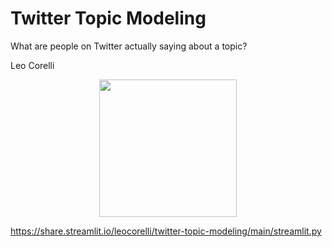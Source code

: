 # Twitter Topic Modeling

What are people on Twitter actually saying about a topic?

Leo Corelli

<p align="center">
  <img src="https://github.com/leocorelli/twitter-topic-modeling/blob/main/images/Twitter-logo.png" width="220" /> 
</p>

https://share.streamlit.io/leocorelli/twitter-topic-modeling/main/streamlit.py
